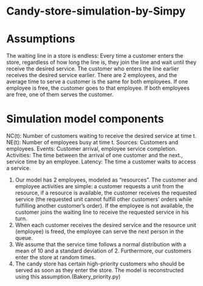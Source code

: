 # Candy-store-simulation-by-Simpy
# Assumptions
The waiting line in a store is endless: Every time a customer enters the store, regardless of how long the line is, they join the line and wait until they receive the desired service.
The customer who enters the line earlier receives the desired service earlier.
There are 2 employees, and the average time to serve a customer is the same for both employees.
If one employee is free, the customer goes to that employee. If both employees are free, one of them serves the customer.
# Simulation model components
NC(t): Number of customers waiting to receive the desired service at time t.
NE(t): Number of employees busy at time t.
Sources: Customers and employees.
Events: Customer arrival, employee service completion.
Activities: The time between the arrival of one customer and the next., service time by an employee.
Latency: The time a customer waits to access a service.

1. Our model has 2 employees, modeled as “resources”. The customer and employee activities are simple: a customer requests a unit from the resource, if a resource is available, the customer receives the requested service (the requested unit cannot fulfill other customers’ orders while fulfilling another customer’s order). If the employee is not available, the customer joins the waiting line to receive the requested service in his turn.
2. When each customer receives the desired service and the resource unit (employee) is freed, the employee can serve the next person in the queue.
3. We assume that the service time follows a normal distribution with a mean of 10 and a standard deviation of 2. Furthermore, our customers enter the store at random times.
4. The candy store has certain high-priority customers who should be served as soon as they enter the store. The model is reconstructed using this assumption.(Bakery_priority.py) 
